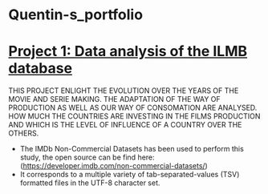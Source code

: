 # Quentin-s_portfolio

# [Project 1: Data analysis of the ILMB database](https://github.com/KantMG/Cinema_Project/blob/master/README.md)

THIS PROJECT ENLIGHT THE EVOLUTION OVER THE YEARS OF THE MOVIE AND SERIE MAKING.
THE ADAPTATION OF THE WAY OF PRODUCTION AS WELL AS OUR WAY OF CONSOMATION ARE ANALYSED.
HOW MUCH THE COUNTRIES ARE INVESTING IN THE FILMS PRODUCTION AND WHICH IS THE LEVEL OF INFLUENCE OF A COUNTRY OVER THE OTHERS.
    
* The IMDb Non-Commercial Datasets has been used to perform this study, the open source can be find here: (https://developer.imdb.com/non-commercial-datasets/)
* It corresponds to a multiple variety of tab-separated-values (TSV) formatted files in the UTF-8 character set.

